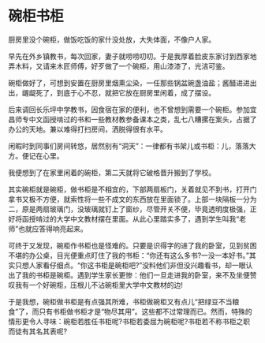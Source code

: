 # 碗柜书柜

厨房里没个碗柜，做饭吃饭的家什没处放，大失体面，不像户人家。 

早先在外乡镇教书，每次回家，妻子就唠唠叨叨。于是我厚着脸皮东家讨到西家地弄木料，又请来木匠师傅，好歹做了一个碗柜，用山漆漆了，光洁可鉴。 

碗柜做好了，可想到安置在厨房里烟熏尘染，一任那些锅盆碗盏油盐；酱醋进进出出，龌龊死了，到底于心不忍，就把它放在厨房里闲着，成了摆设。 

后来调回长乐坪中学教书，因食宿在家的便利，也不曾想到需要一个碗柜。参加宜昌师专中文函授啃过的书和一些教材教参备课本之类，乱七八糟摞在案头，占据了办公的天地。兼以难得打扫房间，洒脱得很有水平。 

闲暇时到同事们房间转悠，居然别有“洞天”：一律都有书架儿或书柜：儿，落落大方。便记在心里。 

我便想到了在家里闲着的碗柜，第二天就将它破格晋升搬到了学校。 

其实碗柜就是碗柜，做书柜是不相宜的，下部两扇板门，关着就见不到书，打开门拿书又极不方便，就索性将一些不成文的东西放在里面锁了。上部一块隔板一分为二，原是两扇玻璃门，没玻璃就钉上了窗纱，尽管开关不便，毕竟透明度极强，正好将函授啃过的大学中文教材摆在里面。从此心里踏实多了，遇到学生叫我“老师”也就应答得响亮起来。 

可终于又发现，碗柜作书柜也是怪难的。只要是识得字的进了我的卧室，见到贫困不堪的办公桌，目光便重点盯住了我的书柜：“你还有这么多书?一没一本好书。”其实只想人家看仔细点。“你这书柜是碗柜吧?”没料他们非但没兴趣看书，却一眼认出了我的书柜是碗柜。遇到学生家长更惨：他们一旦走进我的卧室，来不及坐便赞叹我有一个好碗柜，压根儿不沾碗柜里大学中文教材的边! 

于是我想，碗柜做书柜是有点强其所难，书柜做碗柜又有点儿“把绿豆不当粮食”了，而只有书柜做书柜才是“物尽其用”。这些都不过常理而已。然而，特殊的情形更令人寻味：碗柜若胜任书柜呢?书柜若委屈为碗柜呢?书柜若不称书柜之职而徒有其名其表呢?
 
